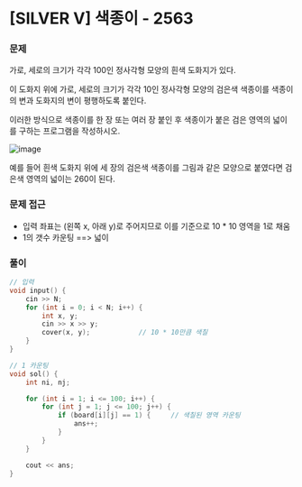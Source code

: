 # [SILVER V] 색종이 - 2563 
  
### 문제

가로, 세로의 크기가 각각 100인 정사각형 모양의 흰색 도화지가 있다.

이 도화지 위에 가로, 세로의 크기가 각각 10인 정사각형 모양의 검은색 색종이를 색종이의 변과 도화지의 변이 평행하도록 붙인다.

이러한 방식으로 색종이를 한 장 또는 여러 장 붙인 후 색종이가 붙은 검은 영역의 넓이를 구하는 프로그램을 작성하시오.
  
![image](https://github.com/lkt9899/PS/assets/80976609/cc0005ad-425e-4477-ac0f-d9824e569077)

예를 들어 흰색 도화지 위에 세 장의 검은색 색종이를 그림과 같은 모양으로 붙였다면 검은색 영역의 넓이는 260이 된다.

### 문제 접근

- 입력 좌표는 (왼쪽 x, 아래 y)로 주어지므로 이를 기준으로 10 * 10 영역을 1로 채움
- 1의 갯수 카운팅 ==> 넓이

### 풀이

```cpp
// 입력
void input() {
    cin >> N;
    for (int i = 0; i < N; i++) {
        int x, y;
        cin >> x >> y;
        cover(x, y);            // 10 * 10만큼 색칠
    }
}

// 1 카운팅
void sol() {
    int ni, nj;

    for (int i = 1; i <= 100; i++) {
        for (int j = 1; j <= 100; j++) {
            if (board[i][j] == 1) {     // 색칠된 영역 카운팅
                ans++;
            }
        }
    }

    cout << ans;
}
```